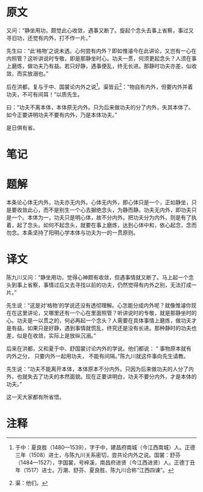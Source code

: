 # 原文
又问：“静坐用功，颇觉此心收敛，遇事又断了。旋起个念头去事上省察，事过又寻旧功，还觉有内外，打不作一片。”

先生曰：“此‘格物’之说未透。心何尝有内外？即如惟濬今在此讲论，又岂有一心在内照管？这听讲说时专敬，即是那静坐时心。功夫一贯，何须更起念头？人须在事上磨炼，做功夫乃有益。若只好静，遇事便乱，终无长进。那静时功夫亦差，似收敛，而实放溺也。”

后在洪都，复与于中、国裳论内外之说[^1]。渠皆云[^2]：“物自有内外，但要内外并着功夫，不可有间耳！”以质先生。

曰：“功夫不离本体，本体原无内外。只为后来做功夫的分了内外，失其本体了。如今正要讲明功夫不要有内外，乃是本体功夫。”

是日俱有省。
# 笔记

# 题解
本条论心体无内外，功夫亦无内外。心体无内外，即心体只是一个，正如静坐，只是要收敛此心，而不是别生一个心去摒绝念头，为静而静。功夫无内外，即功夫只是一个。本体为一，功夫只是明心体，故不分内外。把功夫分为内外，则是有了执着，起了念头。如何不起念头，就要在事上磨炼，达到心体中和，依心起念，念而勿念。本条坚持了阳明心学本体与功夫为一的一贯原则。
# 译文
陈九川又问：“静坐用功，觉得心神颇有收敛，但遇事情就又断了。马上起一个念头到事上省察，事情过后又去寻找以前的功夫，仍然觉得有内外之别，无法打成一片。”

先生说：“这是对‘格物’的学说还没有透彻理解。心怎能分成内外呢？就像惟濬你现在在这里讲论，又哪里还有一个心在里面照管？听讲说时的专敬，就是那静坐时的心。功夫是一以贯之的，何必再起一个念头？人需要在具体事情上磨炼，做功夫才是有益。如果只是好静，遇到事情就慌乱，终究还是没有长进。那种静时的功夫也差，似是在收敛，实际上是放纵沉溺。”

后来在洪都，又和夏于中、舒国裳讨论内外的学说。他们都说： “ 事物原本就有内外之分， 只要内外一起用功夫， 不能有间隔。”陈九川就这件事向先生请教。

先生说：“功夫不能离开本体，本体原本不分内外。只因为后来做功夫的人分了内外，也就失去了功夫的本然面貌。现在正要讲明白，功夫不要分内外，才是本体的功夫。”

这一天大家都有所省悟。
# 注释

[^1]: 于中：夏良胜（1480—1539），字于中，建昌府南城（今江西南城）人。正德三年（1508）进士，与陈九川关系密切，尝共论内外之说。国裳：舒芬（1484—1527），字国裳，号梓溪，南昌府进贤（今江西进贤）人。正德丁丑年（1517）进士。万潮、舒芬、夏良胜、陈九川合称“江西四谏”。
[^2]: 渠：他们。